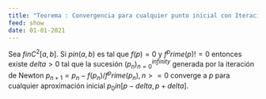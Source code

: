 ```yaml
---
title: "Teorema : Convergencia para cualquier punto inicial con Iteraciones de Newton"
feed: show
date: 01-01-2021
---
```


Sea $f in C^2[a, b]$. Si $p in (a, b)$ es tal que $f(p) = 0$ y $f^prime(p) != 0$ entonces existe $delta > 0$ tal que la sucesión $(p_n)_{n=0}^{infinity}$ generada por la iteración de Newton $p_{n+1} = p_n - f(p_n)/f^prime(p_n), n >= 0$ converge a $p$ para cualquier aproximación inicial $p_0 in [p - delta, p + delta]$.

